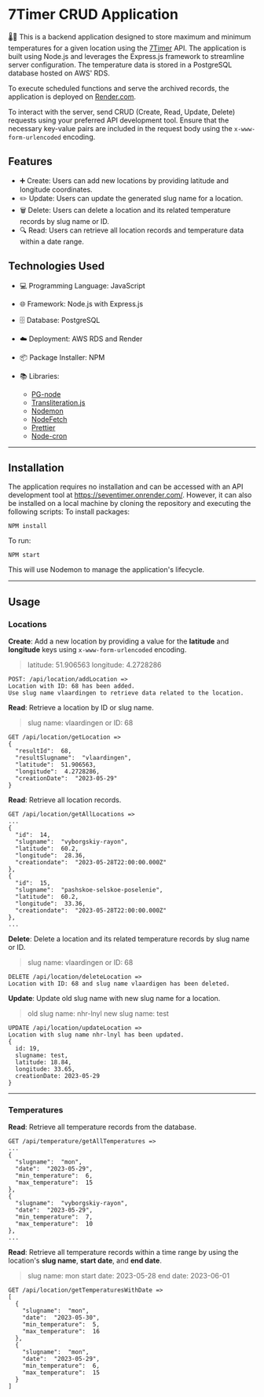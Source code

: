 # 7Timer CRUD Application

🌡️📝 This is a backend application designed to store maximum and minimum temperatures for a given location using the [7Timer](http://www.7timer.info/doc.php?lang=en#introduction) API. The application is built using Node.js and leverages the Express.js framework to streamline server configuration. The temperature data is stored in a PostgreSQL database hosted on AWS' RDS.

To execute scheduled functions and serve the archived records, the application is deployed on [Render.com](http://render.com/).

To interact with the server, send CRUD (Create, Read, Update, Delete) requests using your preferred API development tool. Ensure that the necessary key-value pairs are included in the request body using the `x-www-form-urlencoded` encoding.

## Features

- ➕ Create: Users can add new locations by providing latitude and longitude coordinates.
- ✏️ Update: Users can update the generated slug name for a location.
- 🗑️ Delete: Users can delete a location and its related temperature records by slug name or ID.
- 🔍 Read: Users can retrieve all location records and temperature data within a date range.

## Technologies Used

- 💻 Programming Language: JavaScript
- 🌐 Framework: Node.js with Express.js
- 🗄️ Database: PostgreSQL
- ☁️ Deployment: AWS RDS and Render
- 📦 Package Installer: NPM
- 📚 Libraries:


    -   [PG-node](https://www.npmjs.com/package/pg)
    -   [Transliteration.js](https://www.npmjs.com/package/transliteration)
    -   [Nodemon](https://www.npmjs.com/package/nodemon)
    -   [NodeFetch](https://www.npmjs.com/package/node-fetch)
    -   [Prettier](https://www.npmjs.com/package/prettier)
    -   [Node-cron](https://www.npmjs.com/package/node-cron)
---
## Installation

The application requires no installation and can be accessed with an API development tool at https://seventimer.onrender.com/. However, it can also be installed on a local machine by cloning the repository and executing the following scripts:
To install packages:

```
NPM install

```

To run:

```
NPM start

```

This will use Nodemon to manage the application's lifecycle.

---


## Usage

### Locations

**Create**: Add a new location by providing a value for the **latitude** and **longitude** keys using `x-www-form-urlencoded` encoding.

> latitude: 51.906563
longitude: 4.2728286
> 

```
POST: /api/location/addLocation =>
Location with ID: 68 has been added.
Use slug name vlaardingen to retrieve data related to the location.

```



**Read**: Retrieve a location by ID or slug name.

> slug name: vlaardingen
or
ID: 68
> 

```
GET /api/location/getLocation =>
{
  "resultId":  68,
  "resultSlugname":  "vlaardingen",
  "latitude":  51.906563,
  "longitude":  4.2728286,
  "creationDate":  "2023-05-29"
}

```


**Read**: Retrieve all location records.

```
GET /api/location/getAllLocations =>
...
{
  "id":  14,
  "slugname":  "vyborgskiy-rayon",
  "latitude":  60.2,
  "longitude":  28.36,
  "creationdate":  "2023-05-28T22:00:00.000Z"
},
{
  "id":  15,
  "slugname":  "pashskoe-selskoe-poselenie",
  "latitude":  60.2,
  "longitude":  33.36,
  "creationdate":  "2023-05-28T22:00:00.000Z"
},
...

```


**Delete**: Delete a location and its related temperature records by slug name or ID.

> slug name: vlaardingen
or
ID: 68
> 

```
DELETE /api/location/deleteLocation =>
Location with ID: 68 and slug name vlaardigen has been deleted.

```

**Update**: Update old slug name with new slug name for a location.

> old slug name: nhr-lnyl
new slug name: test
> 

```
UPDATE /api/location/updateLocation =>
Location with slug name nhr-lnyl has been updated.
{
  id: 19,
  slugname: test,
  latitude: 18.84,
  longitude: 33.65,
  creationDate: 2023-05-29
}

```
---

### Temperatures

**Read**: Retrieve all temperature records from the database.

```
GET /api/temperature/getAllTemperatures =>
...
{
  "slugname":  "mon",
  "date":  "2023-05-29",
  "min_temperature":  6,
  "max_temperature":  15
},
{
  "slugname":  "vyborgskiy-rayon",
  "date":  "2023-05-29",
  "min_temperature":  7,
  "max_temperature":  10
},
...

```



**Read**: Retrieve all temperature records within a time range by using the location's **slug name**, **start date**, and **end date**.

> slug name: mon
start date: 2023-05-28
end date: 2023-06-01
> 

```
GET /api/location/getTemperaturesWithDate =>
[
  {
    "slugname":  "mon",
    "date":  "2023-05-30",
    "min_temperature":  5,
    "max_temperature":  16
  },
  {
    "slugname":  "mon",
    "date":  "2023-05-29",
    "min_temperature":  6,
    "max_temperature":  15
  }
]

```
